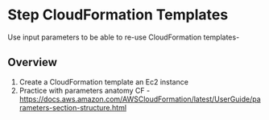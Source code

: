 # Step CloudFormation Templates

Use input parameters to be able to re-use CloudFormation templates-

## Overview
1. Create a CloudFormation template an Ec2 instance
2. Practice with parameters anatomy CF - https://docs.aws.amazon.com/AWSCloudFormation/latest/UserGuide/parameters-section-structure.html